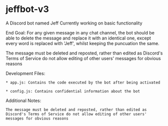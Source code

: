 # jeffbot-v3

A Discord bot named Jeff
Currently working on basic functionality

End Goal: For any given message in any chat channel, the bot should be able to delete the message and replace it with an identical one, except every word is replaced with 'Jeff', whilst keeping the puncuation the same.

The message must be deleted and reposted, rather than edited as Discord's Terms of Service do not allow editing of other users' messages for obvious reasons

Development Files:  

	* app.js: Contains the code executed by the bot after being activated 
	
	* config.js: Contains confidential information about the bot

Additional Notes:  

	The message must be deleted and reposted, rather than edited as Discord's Terms of Service do not allow editing of other users' messages for obvious reasons
